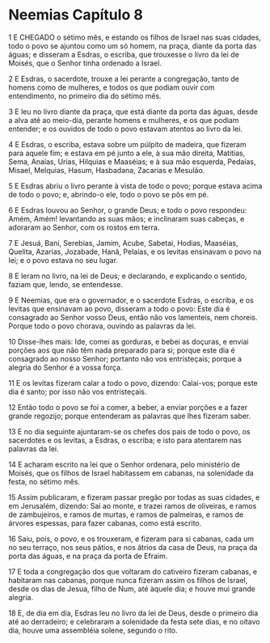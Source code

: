 # Neemias Capítulo 8

1	E CHEGADO o sétimo mês, e estando os filhos de Israel nas suas cidades, todo o povo se ajuntou como um só homem, na praça, diante da porta das águas; e disseram a Esdras, o escriba, que trouxesse o livro da lei de Moisés, que o Senhor tinha ordenado a Israel.

2	E Esdras, o sacerdote, trouxe a lei perante a congregação, tanto de homens como de mulheres, e todos os que podiam ouvir com entendimento, no primeiro dia do sétimo mês.

3	E leu no livro diante da praça, que está diante da porta das águas, desde a alva até ao meio-dia, perante homens e mulheres, e os que podiam entender; e os ouvidos de todo o povo estavam atentos ao livro da lei.

4	E Esdras, o escriba, estava sobre um púlpito de madeira, que fizeram para aquele fim; e estava em pé junto a ele, à sua mão direita, Matitias, Sema, Anaías, Urias, Hilquias e Maaséias; e à sua mão esquerda, Pedaías, Misael, Melquias, Hasum, Hasbadana, Zacarias e Mesulão.

5	E Esdras abriu o livro perante à vista de todo o povo; porque estava acima de todo o povo; e, abrindo-o ele, todo o povo se pôs em pé.

6	E Esdras louvou ao Senhor, o grande Deus; e todo o povo respondeu: Amém, Amém! levantando as suas mãos; e inclinaram suas cabeças, e adoraram ao Senhor, com os rostos em terra.

7	E Jesuá, Bani, Serebias, Jamim, Acube, Sabetai, Hodias, Maaséias, Quelita, Azarias, Jozabade, Hanã, Pelaías, e os levitas ensinavam o povo na lei; e o povo estava no seu lugar.

8	E leram no livro, na lei de Deus; e declarando, e explicando o sentido, faziam que, lendo, se entendesse.

9	E Neemias, que era o governador, e o sacerdote Esdras, o escriba, e os levitas que ensinavam ao povo, disseram a todo o povo: Este dia é consagrado ao Senhor vosso Deus, então não vos lamenteis, nem choreis. Porque todo o povo chorava, ouvindo as palavras da lei.

10	Disse-lhes mais: Ide, comei as gorduras, e bebei as doçuras, e enviai porções aos que não têm nada preparado para si; porque este dia é consagrado ao nosso Senhor; portanto não vos entristeçais; porque a alegria do Senhor é a vossa força.

11	E os levitas fizeram calar a todo o povo, dizendo: Calai-vos; porque este dia é santo; por isso não vos entristeçais.

12	Então todo o povo se foi a comer, a beber, a enviar porções e a fazer grande regozijo; porque entenderam as palavras que lhes fizeram saber.

13	E no dia seguinte ajuntaram-se os chefes dos pais de todo o povo, os sacerdotes e os levitas, a Esdras, o escriba; e isto para atentarem nas palavras da lei.

14	E acharam escrito na lei que o Senhor ordenara, pelo ministério de Moisés, que os filhos de Israel habitassem em cabanas, na solenidade da festa, no sétimo mês.

15	Assim publicaram, e fizeram passar pregão por todas as suas cidades, e em Jerusalém, dizendo: Saí ao monte, e trazei ramos de oliveiras, e ramos de zambujeiros, e ramos de murtas, e ramos de palmeiras, e ramos de árvores espessas, para fazer cabanas, como está escrito.

16	Saiu, pois, o povo, e os trouxeram, e fizeram para si cabanas, cada um no seu terraço, nos seus pátios, e nos átrios da casa de Deus, na praça da porta das águas, e na praça da porta de Efraim.

17	E toda a congregação dos que voltaram do cativeiro fizeram cabanas, e habitaram nas cabanas, porque nunca fizeram assim os filhos de Israel, desde os dias de Jesua, filho de Num, até àquele dia; e houve mui grande alegria.

18	E, de dia em dia, Esdras leu no livro da lei de Deus, desde o primeiro dia até ao derradeiro; e celebraram a solenidade da festa sete dias, e no oitavo dia, houve uma assembléia solene, segundo o rito.

